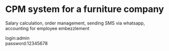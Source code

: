 # CPM system for a furniture company

Salary calculation, order management, sending SMS via whatsapp, accounting for employee embezzlement



login:admin
<br>password:12345678
